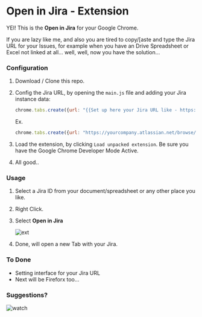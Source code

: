 # Open in Jira - Extension

YEI! This is the **Open in Jira** for your Google Chrome.

If you are lazy like me, and also you are tired to copy/[aste and type the Jira URL for your Issues, for example when you have an Drive Spreadsheet or Excel not linked at all... well, well, now you have the solution...

### Configuration

1. Download / Clone this repo.
2. Config the Jira URL, by opening the `main.js` file and adding your Jira instance data:

    ```javascript
    chrome.tabs.create({url: "{{Set up here your Jira URL like - https://yourcompany.atlassian.net/browse/}}" + query});
    ```
    Ex.
    ```javascript
    chrome.tabs.create({url: "https://yourcompany.atlassian.net/browse/" + query});
    ```

3. Load the extension, by clicking `Load unpacked extension`. Be sure you have the Google Chrome Developer Mode Active.
4. All good..


### Usage

1. Select a Jira ID from your document/spreadsheet or any other place you like.
2. Right Click.
3. Select **Open in Jira**

    ![ext](http://i.imgur.com/h2oSNIs.png)

4. Done, will open a new Tab with your Jira.


### To Done

* Setting interface for your Jira URL
* Next will be Fireforx too...

### Suggestions?

![watch](http://i.imgur.com/OjTU4Bz.jpg)



